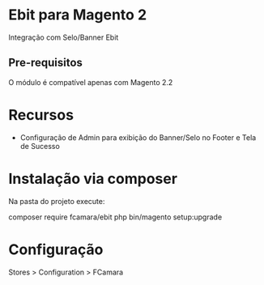 # Ebit para Magento 2

Integração com Selo/Banner Ebit

## Pre-requisitos
O módulo é compatível apenas com Magento 2.2

# Recursos
  - Configuração de Admin para exibição do Banner/Selo no Footer e Tela de Sucesso
  


# Instalação via composer
Na pasta do projeto execute:

composer require fcamara/ebit
php bin/magento setup:upgrade

# Configuração

Stores > Configuration > FCamara
